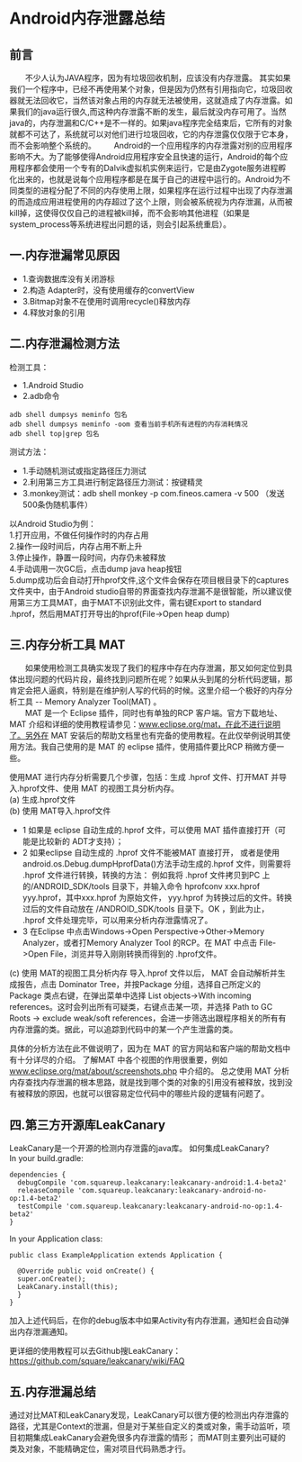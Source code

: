# Android内存泄露总结

## 前言
　　不少人认为JAVA程序，因为有垃圾回收机制，应该没有内存泄露。
其实如果我们一个程序中，已经不再使用某个对象，但是因为仍然有引用指向它，垃圾回收器就无法回收它，当然该对象占用的内存就无法被使用，这就造成了内存泄露。如果我们的java运行很久,而这种内存泄露不断的发生，最后就没内存可用了。当然java的，内存泄漏和C/C++是不一样的。如果java程序完全结束后，它所有的对象就都不可达了，系统就可以对他们进行垃圾回收，它的内存泄露仅仅限于它本身，而不会影响整个系统的。<!-- more -->
　　Android的一个应用程序的内存泄露对别的应用程序影响不大。为了能够使得Android应用程序安全且快速的运行，Android的每个应用程序都会使用一个专有的Dalvik虚拟机实例来运行，它是由Zygote服务进程孵化出来的，也就是说每个应用程序都是在属于自己的进程中运行的。Android为不同类型的进程分配了不同的内存使用上限，如果程序在运行过程中出现了内存泄漏的而造成应用进程使用的内存超过了这个上限，则会被系统视为内存泄漏，从而被kill掉，这使得仅仅自己的进程被kill掉，而不会影响其他进程（如果是system_process等系统进程出问题的话，则会引起系统重启）。
## 一.内存泄漏常见原因
* 1.查询数据库没有关闭游标
* 2.构造 Adapter时，没有使用缓存的convertView
* 3.Bitmap对象不在使用时调用recycle()释放内存
* 4.释放对象的引用

## 二.内存泄漏检测方法
检测工具：
* 1.Android Studio
* 2.adb命令
```
adb shell dumpsys meminfo 包名
adb shell dumpsys meminfo -oom 查看当前手机所有进程的内存消耗情况
adb shell top|grep 包名
```

测试方法：
* 1.手动随机测试或指定路径压力测试    
* 2.利用第三方工具进行制定路径压力测试：按键精灵  
* 3.monkey测试：adb shell monkey -p com.fineos.camera -v 500  （发送500条伪随机事件）

以Android Studio为例：  
1.打开应用，不做任何操作时的内存占用  
2.操作一段时间后，内存占用不断上升  
3.停止操作，静置一段时间，内存仍未被释放  
4.手动调用一次GC后，点击dump java heap按钮  
5.dump成功后会自动打开hprof文件,这个文件会保存在项目根目录下的captures文件夹中，由于Android studio自带的界面查找内存泄漏不是很智能，所以建议使用第三方工具MAT，由于MAT不识别此文件，需右键Export to standard .hprof，然后用MAT打开导出的hprof(File->Open heap dump)

## 三.内存分析工具 MAT
　　如果使用检测工具确实发现了我们的程序中存在内存泄漏，那又如何定位到具体出现问题的代码片段，最终找到问题所在呢？如果从头到尾的分析代码逻辑，那肯定会把人逼疯，特别是在维护别人写的代码的时候。这里介绍一个极好的内存分析工具 -- Memory Analyzer Tool(MAT) 。  
　　MAT 是一个 Eclipse 插件，同时也有单独的RCP 客户端。官方下载地址、 MAT 介绍和详细的使用教程请参见：www.eclipse.org/mat，在此不进行说明了。另外在 MAT 安装后的帮助文档里也有完备的使用教程。在此仅举例说明其使用方法。我自己使用的是 MAT 的 eclipse 插件，使用插件要比RCP 稍微方便一些。  

使用MAT 进行内存分析需要几个步骤，包括：生成 .hprof 文件、打开MAT 并导入.hprof文件、使用 MAT 的视图工具分析内存。  
(a) 生成.hprof文件  
(b) 使用 MAT导入.hprof文件  
* 1 如果是 eclipse 自动生成的.hprof 文件，可以使用 MAT 插件直接打开（可能是比较新的 ADT才支持）；
* 2 如果eclipse 自动生成的 .hprof 文件不能被MAT 直接打开， 或者是使用 android.os.Debug.dumpHprofData()方法手动生成的.hprof 文件，则需要将 .hprof 文件进行转换，转换的方法：
例如我将 .hprof 文件拷贝到PC 上的/ANDROID_SDK/tools 目录下，并输入命令 hprofconv xxx.hprof yyy.hprof，其中xxx.hprof 为原始文件， yyy.hprof 为转换过后的文件。转换过后的文件自动放在 /ANDROID_SDK/tools 目录下。OK ，到此为止， .hprof 文件处理完毕，可以用来分析内存泄露情况了。
* 3 在Eclipse 中点击Windows->Open Perspective->Other->Memory Analyzer，或者打Memory Analyzer Tool 的RCP。在 MAT 中点击 File->Open File，浏览并导入刚刚转换而得到的 .hprof文件。  

(c) 使用 MAT的视图工具分析内存
导入.hprof 文件以后， MAT 会自动解析并生成报告，点击 Dominator Tree，并按Package 分组，选择自己所定义的 Package 类点右键，在弹出菜单中选择 List objects->With incoming
references。这时会列出所有可疑类，右键点击某一项，并选择 Path to GC Roots -> exclude weak/soft references，会进一步筛选出跟程序相关的所有有内存泄露的类。据此，可以追踪到代码中的某一个产生泄露的类。  

具体的分析方法在此不做说明了，因为在 MAT 的官方网站和客户端的帮助文档中有十分详尽的介绍。
了解MAT 中各个视图的作用很重要，例如 www.eclipse.org/mat/about/screenshots.php 中介绍的。
总之使用 MAT 分析内存查找内存泄漏的根本思路，就是找到哪个类的对象的引用没有被释放，找到没有被释放的原因，也就可以很容易定位代码中的哪些片段的逻辑有问题了。

## 四.第三方开源库LeakCanary
LeakCanary是一个开源的检测内存泄露的java库。
如何集成LeakCanary?  
In your build.gradle:
```
dependencies {
  debugCompile 'com.squareup.leakcanary:leakcanary-android:1.4-beta2'
  releaseCompile 'com.squareup.leakcanary:leakcanary-android-no-op:1.4-beta2'
  testCompile 'com.squareup.leakcanary:leakcanary-android-no-op:1.4-beta2'
}
```

In your Application class:
```
public class ExampleApplication extends Application {

  @Override public void onCreate() {
  super.onCreate();
  LeakCanary.install(this);
  }
}
```

加入上述代码后，在你的debug版本中如果Activity有内存泄漏，通知栏会自动弹出内存泄漏通知。

更详细的使用教程可以去Github搜LeakCanary：https://github.com/square/leakcanary/wiki/FAQ

## 五.内存泄漏总结
通过对比MAT和LeakCanary发现，LeakCanary可以很方便的检测出内存泄露的路径，尤其是Context的泄漏，但是对于某些自定义的类或对象，需手动监听，项目初期集成LeakCanary会避免很多内存泄露的情形；
而MAT则主要列出可疑的类及对象，不能精确定位，需对项目代码熟悉才行。
